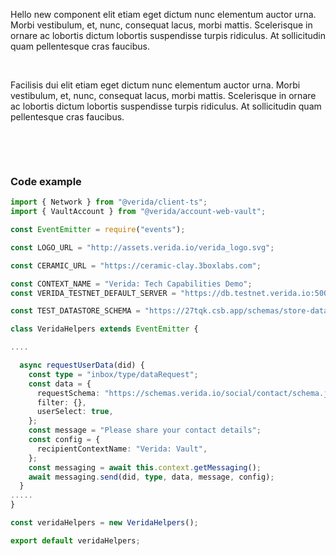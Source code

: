 Hello new component elit etiam eget dictum nunc elementum auctor urna. Morbi vestibulum, et, nunc, consequat lacus, morbi mattis. Scelerisque in ornare ac lobortis dictum lobortis suspendisse turpis ridiculus. At sollicitudin quam pellentesque cras faucibus.

&nbsp;
&nbsp;
&nbsp;
&nbsp;
&nbsp;

Facilisis dui elit etiam eget dictum nunc elementum auctor urna. Morbi vestibulum, et, nunc, consequat lacus, morbi mattis. Scelerisque in ornare ac lobortis dictum lobortis suspendisse turpis ridiculus. At sollicitudin quam pellentesque cras faucibus.

&nbsp;
&nbsp;
&nbsp;
&nbsp;
&nbsp;

&nbsp;
&nbsp;
&nbsp;
&nbsp;
&nbsp;

### Code example

```ts
import { Network } from "@verida/client-ts";
import { VaultAccount } from "@verida/account-web-vault";

const EventEmitter = require("events");

const LOGO_URL = "http://assets.verida.io/verida_logo.svg";

const CERAMIC_URL = "https://ceramic-clay.3boxlabs.com";

const CONTEXT_NAME = "Verida: Tech Capabilities Demo";
const VERIDA_TESTNET_DEFAULT_SERVER = "https://db.testnet.verida.io:5002/";

const TEST_DATASTORE_SCHEMA = "https://27tqk.csb.app/schemas/store-data.json";

class VeridaHelpers extends EventEmitter {

....

  async requestUserData(did) {
    const type = "inbox/type/dataRequest";
    const data = {
      requestSchema: "https://schemas.verida.io/social/contact/schema.json",
      filter: {},
      userSelect: true,
    };
    const message = "Please share your contact details";
    const config = {
      recipientContextName: "Verida: Vault",
    };
    const messaging = await this.context.getMessaging();
    await messaging.send(did, type, data, message, config);
  }
.....
}

const veridaHelpers = new VeridaHelpers();

export default veridaHelpers;
```
